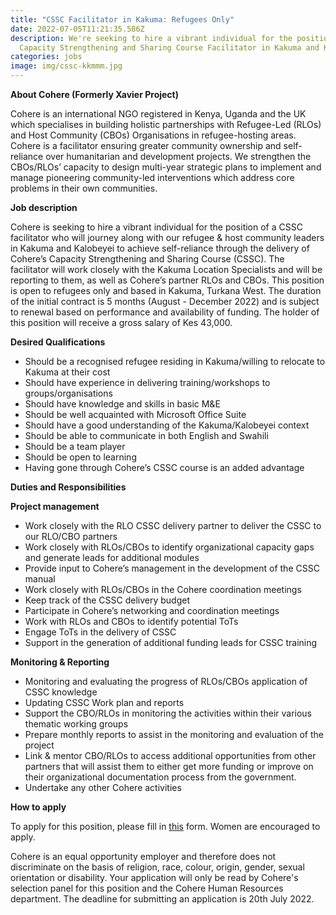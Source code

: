 ```yaml
---
title: "CSSC Facilitator in Kakuma: Refugees Only"
date: 2022-07-05T11:21:35.586Z
description: We're seeking to hire a vibrant individual for the position of
  Capacity Strengthening and Sharing Course Facilitator in Kakuma and Kalobeyei.
categories: jobs
image: img/cssc-kkmmm.jpg
---
```

**About Cohere (Formerly Xavier Project)**

Cohere is an international NGO registered in Kenya, Uganda and the UK which specialises in building holistic partnerships with Refugee-Led (RLOs) and Host Community (CBOs) Organisations in refugee-hosting areas. Cohere is a facilitator ensuring greater community ownership and self-reliance over humanitarian and development projects. We strengthen the CBOs/RLOs’ capacity to design multi-year strategic plans to implement and manage pioneering community-led interventions which address core problems in their own communities.

**Job description**

Cohere is seeking to hire a vibrant individual for the position of a CSSC facilitator who will journey along with our refugee & host community leaders in Kakuma and Kalobeyei to achieve self-reliance through the delivery of Cohere’s Capacity Strengthening and Sharing Course (CSSC). The facilitator will work closely with the Kakuma Location Specialists and will be reporting to them, as well as Cohere’s partner RLOs and CBOs. This position is open to refugees only and based in Kakuma, Turkana West. The duration of the initial contract is 5 months (August - December 2022) and is subject to renewal based on performance and availability of funding. The holder of this position will receive a gross salary of Kes 43,000.

**Desired Qualifications**

* Should be a recognised refugee residing in Kakuma/willing to relocate to Kakuma at their cost
* Should have experience in delivering training/workshops to groups/organisations
* Should have knowledge and skills in basic M&E
* Should be well acquainted with Microsoft Office Suite
* Should have a good understanding of the Kakuma/Kalobeyei context
* Should be able to communicate in both English and Swahili
* Should be a team player
* Should be open to learning
* Having gone through Cohere’s CSSC course is an added advantage

**Duties and Responsibilities**

**Project management**

* Work closely with the RLO CSSC delivery partner to deliver the CSSC to our RLO/CBO partners 
* Work closely with RLOs/CBOs to identify organizational capacity gaps and generate leads for additional modules
* Provide input to Cohere’s management in the development of the CSSC manual
* Work closely with RLOs/CBOs in the Cohere coordination meetings
* Keep track of the CSSC delivery budget
* Participate in Cohere’s networking and coordination meetings
* Work with RLOs and CBOs to identify potential ToTs
* Engage ToTs in the delivery of CSSC
* Support in the generation of additional funding leads for CSSC training

**Monitoring & Reporting**

* Monitoring and evaluating the progress of RLOs/CBOs application of CSSC knowledge
* Updating CSSC Work plan and reports
* Support the CBO/RLOs in monitoring the activities within their various thematic working groups
* Prepare monthly reports to assist in the monitoring and evaluation of the project
* Link & mentor CBO/RLOs to access additional opportunities from other partners that will assist them to either get more funding or improve on their organizational documentation process from the government.
* Undertake any other Cohere activities 

**How to apply**

To apply for this position, please fill in [this](https://forms.gle/UmY4JAFNqoVkE8CZ8) form. Women are encouraged to apply. 

Cohere is an equal opportunity employer and therefore does not discriminate on the basis of religion, race, colour, origin, gender, sexual orientation or disability. Your application will only be read by Cohere's selection panel for this position and the Cohere Human Resources department. The deadline for submitting an application is 20th July 2022.